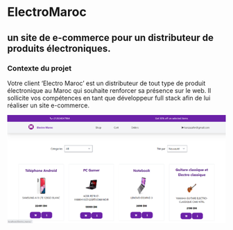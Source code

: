# ElectroMaroc
## un site de e-commerce pour un distributeur de produits électroniques.
### Contexte du projet
Votre client ‘Electro Maroc’ est un distributeur de tout type de produit électronique au Maroc qui souhaite renforcer sa présence sur le web. Il sollicite vos compétences en tant que développeur full stack afin de lui réaliser un site e-commerce.

<img src="Capture.PNG"/>
